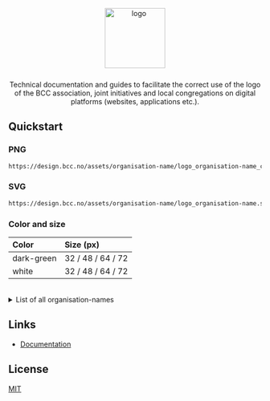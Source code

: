 <p align="center">
  <img alt="logo" src="https://design.bcc.no/assets/github/bcc_logo-secondary_dark-green.png" width="120" style="margin-bottom: 10px;">
</p>
<p align="center">Technical documentation and guides to facilitate the correct use of the logo of the BCC association, joint initiatives and local congregations on digital platforms (websites, applications etc.).</p>

## Quickstart

### PNG

```bash
https://design.bcc.no/assets/organisation-name/logo_organisation-name_color_size.png
```
### SVG

```bash
https://design.bcc.no/assets/organisation-name/logo_organisation-name.svg
```

### Color and size

| **Color** | **Size** (px) | 
| :--- | :--- |
| dark-green | 32 / 48 / 64 / 72 |
| white | 32 / 48 / 64 / 72 |
<br>

<details><summary>List of all organisation-names</summary><br>

> ### Organisations
>   
> - bcc-media
> - bcc-event
> - bcc-ateam
> - bcc-fund
> - bcc-music
> - bcc-facilities
<br>

> ### Member organisations
>
> - bcc-norway
> - bcc-germany
<br>
 
> ### Local churches
> 
> - bcc-bergen
> - bcc-drammen-sande
> - bcc-eiker
> - bcc-grenland
> - bcc-hallingdal
> - bcc-hamar
> - bcc-harstad
> - bcc-honefoss
> - bcc-molde
> - bcc-maaloy
> - bcc-oslo-og-follo
> - bcc-sandefjord
> - bcc-stavanger
> - bcc-stord
> - bcc-sorlandet
> - bcc-tonsberg
> - bcc-valdres
> - bcc-ostfold

</details>

## Links

- [Documentation](https://developer.bcc.no/bcc-design)

## License

[MIT](https://en.wikipedia.org/wiki/MIT_License)